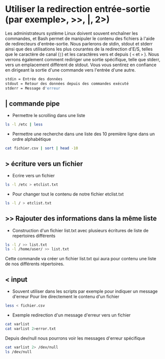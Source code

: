 # Utiliser la redirection entrée-sortie (par exemple>, >>, |, 2>)
Les administrateurs système Linux doivent souvent enchaîner les commandes, et Bash permet de manipuler le contenu des fichiers à l'aide de redirecteurs d'entrée-sortie.
Nous parlerons de stdin, stdout et stderr ainsi que des utilisations les plus courantes de la redirection d'E/S, telles que le caractère de canal (`|`) et les caractères vers et depuis ( `<` et `>` ).
Nous verrons également comment rediriger une sortie spécifique, telle que stderr, vers un emplacement différent de stdout.
Vous vous sentirez en confiance en dirigeant la sortie d'une commande vers l'entrée d'une autre.

```bash
stdin = Entrée des données
stdout = Retour des données depuis des commandes exécuté
stderr = Message d'erreur
```

## | commande pipe
- Permettre le scrolling dans une liste

```bash
ls -l /etc | less
```

- Permettre une recherche dans une liste des 10 première ligne dans un ordre alphabétique

```bash
cat fichier.csv | sort | head -10
```

## > écriture vers un fichier
- Ecrire vers un fichier

```bash
ls -l /etc > etclist.txt
```

- Pour changer tout le contenu de notre fichier etclist.txt

```bash
ls -l / > etclist.txt
```

## >> Rajouter des informations dans la même liste
- Construction d'un fichier list.txt avec plusieurs écritures de liste de repertoires différents

```bash
ls -l / >> list.txt
ls -l /home/user/ >> list.txt
```

Cette commande va créer un fichier list.txt qui aura pour contenu une liste de nos différents répertoires.

## < input

- Souvent utiliser dans les scripts par exemple pour indiquer un message d'erreur
Pour lire directement le contenu d'un fichier

```bash
less < fichier.csv
```

- Exemple redirection d'un message d'erreur vers un fichier

```bash
cat varlist
cat varlist 2>error.txt
```

Depuis dev/null nous pourrons voir les messages d'erreur spécifique

```bash
cat varlist 2> /dev/null
ls /dev/null
```

